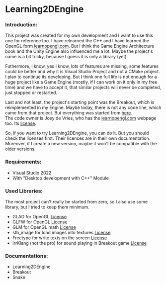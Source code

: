 # Learning2DEngine

### Introduction:
This project was created for my own development and
I want to use this one for reference too.
I have relearned the C++ and I have learned the OpenGL form
[learnopengl.com](https://learnopengl.com/).
But I think the Game Engine Architecture book
and the Unity Engine also influenced me a lot.
Maybe the project's name is a bit tricky, because I guess it is only a library (yet).

Futhermore, I know, yes I know, lots of features are missing,
some features could be better and why it is Visual Studio Project and not
a CMake project.
I plan to continue its developing. But I think one full life is not enough
for a huge project like a Game Engine (mostly, if I can work on it only in my free time)
and we have to accept it, that similar projects will never be completed, just stopped
or restarted.

Last and not least, the project's starting point was the Breakout, which is reimplemented in my Engine.
Maybe today, there is not any code line, which came from that project.
But everything was started from [here](https://learnopengl.com/In-Practice/2D-Game/Breakout).  
The code owner is Joey de Vries, who has the
[learnopengl.com](https://learnopengl.com/) webpage too.
Its [license](https://learnopengl.com/About).

So, if you want to try Learning2DEngine, you can do it.
But you should check the licenses first. Their licences are in their own documentation.  
Moreover, if I create a new version, maybe it won't be compatible with the older versions.

### Requirements:
- Visual Studio 2022
- With "Desktop development with C++" Module

### Used Libraries:
The most project can't really be started from zero, so I also use some library,
but I tried to keep them minimum.
- GLAD for OpenGL [License](https://github.com/Dav1dde/glad?tab=License-1-ov-file)
- GLFW for OpenGL [License](https://www.glfw.org/license.html)
- GLM for OpenGL math [License](https://github.com/g-truc/glm?tab=License-1-ov-file)
- stb_image for load images into textures [License](https://github.com/nothings/stb?tab=License-1-ov-file)
- Freetype for write texts on the screen [License](https://freetype.org/license.html)
- irrKlang (not the pro) for sound playing in Breakout game [License](https://www.ambiera.com/irrklang/license.html)

### Documentations:
- Learning2DEngine
- Breakout
- Snake